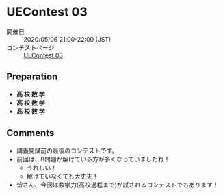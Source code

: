 # UEContest 03
<dl>
  <dt>開催日</dt>
  <dd>2020/05/06 21:00-22:00 (JST)</dd>
  <dt>コンテストページ</dt>
  <dd><a href="https://not-522.appspot.com/contest/5666331238072320">UEContest 03</a></dd>
</dl>

## Preparation
  * **高 校 数 学**
  * **高 校 数 学**
  * **高 校 数 学**

## Comments
  * 講義開講前の最後のコンテストです。
  * 前回は、B問題が解けている方が多くなっていましたね！
    - うれしい！
    - 解けていなくても大丈夫！
  * 皆さん、今回は数学力(高校過程まで)が試されるコンテストでもあります！
